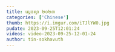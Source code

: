 ```yaml
---
title: ស្តេច​ស្វា ២០២៣
categories: ['Chinese']
thumb: https://i.imgur.com/iTJlYW0.jpg
pudate: 2023-09-25T12:01:24
videos: video-2023-09-25-12-01-24
author: tin-sokhavuth
---
```

